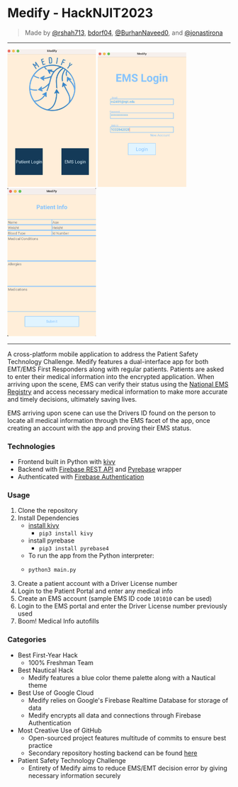 # Medify - HackNJIT2023

> Made by [@rshah713](https://github.com/rshah713), [bdorf04](https://github.com/bdorf04), [@BurhanNaveed0](https://github.com/BurhanNaveed0), and [@jonastirona](https://github.com/jonastirona)
-------
<img src="./assets/main.png" alt="login screen" width="200"/> <img src="./assets/emslogin.png" alt="ems screen" width="200"/> <img src="./assets/patinfo.png" alt="ems screen" width="200"/>

-------
A cross-platform mobile application to address the Patient Safety Technology Challenge. Medify features a dual-interface app for both EMT/EMS First Responders along with regular patients. Patients are asked to enter their medical information into the encrypted application. When arriving upon the scene, EMS can verify their status using the [National EMS Registry](https://www.nremt.org/verify-credentials) and access necessary medical information to make more accurate and timely decisions, ultimately saving lives. 

EMS arriving upon scene can use the Drivers ID found on the person to locate all medical information through the EMS facet of the app, once creating an account with the app and proving their EMS status. 

### Technologies
- Frontend built in Python with [kivy](https://github.com/kivy/kivy)
- Backend with [Firebase REST API](https://firebase.google.com) and [Pyrebase](https://github.com/thisbejim/Pyrebase) wrapper
- Authenticated with [Firebase Authentication](https://firebase.google.com/docs/auth)

### Usage
1. Clone the repository
2. Install Dependencies
    - [install kivy](https://kivy.org/doc/stable/gettingstarted/installation.html)
      - `pip3 install kivy`
    - install pyrebase
      - `pip3 install pyrebase4`
    - To run the app from the Python interpreter:
    -   ```bash
        python3 main.py
        ```
3. Create a patient account with a Driver License number
4. Login to the Patient Portal and enter any medical info
5. Create an EMS account (sample EMS ID code `101010` can be used)
6. Login to the EMS portal and enter the Driver License number previously used
7. Boom! Medical Info autofills


### Categories
- Best First-Year Hack
  - 100% Freshman Team
- Best Nautical Hack
  - Medify features a blue color theme palette along with a Nautical theme
- Best Use of Google Cloud
  - Medify relies on Google's Firebase Realtime Database for storage of data
  - Medify encrypts all data and connections through Firebase Authentication
- Most Creative Use of GitHub
  - Open-sourced project features multitude of commits to ensure best practice
  - Secondary repository hosting backend can be found [here](https://github.com/BurhanNaveed0/MedifyBackend)
- Patient Safety Technology Challenge
  - Entirety of Medify aims to reduce EMS/EMT decision error by giving necessary information securely
